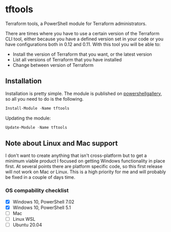 # tftools

Terraform tools, a PowerShell module for Terraform administrators.

There are times where you have to use a certain version of the Terraform CLI tool, either because you have a defined version set in your code or you have configurations both in 0.12 and 0.11. With this tool you will be able to:

- Install the version of Terraform that you want, or the latest version
- List all versions of Terraform that you have installed
- Change between version of Terraform

## Installation

Installation is pretty simple. The module is published on [powershellgallery](https://www.powershellgallery.com/packages/tftools), so all you need to do is the following.

```powershell
Install-Module -Name tftools
```

Updating the module:

```powershell
Update-Module -Name tftools
```

## Note about Linux and Mac support
I don't want to create anything that isn't cross-platform but to get a minimum viable product I focused on getting Windows functionality in place first. At several points there are platform specific code, so this first release will not work on Mac or Linux. This is a high priority for me and will probably be fixed in a couple of days time.

### OS compability checklist

- [X] Windows 10, PowerShell 7.02
- [X] Windows 10, PowerShell 5.1
- [ ] Mac
- [ ] Linux WSL
- [ ] Ubuntu 20.04